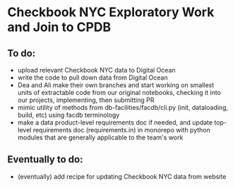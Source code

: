 # Checkbook NYC Exploratory Work and Join to CPDB

## To do:
- upload relevant Checkbook NYC data to Digital Ocean
- write the code to pull down data from Digital Ocean
- Dea and Ali make their own branches and start working on smallest units of extractable code from our original notebooks, checking it into our projects, implementing, then submitting PR
- mimic utility of methods from db-facilities/facdb/cli.py (init, dataloading, build, etc) using facdb terminology
- make a data product-level requirements doc if needed, and update top-level requirements doc (requirements.in) in monorepo with python modules that are generally applicable to the team's work

## Eventually to do: 
- (eventually) add recipe for updating Checkbook NYC data from website 
